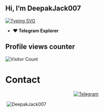 ## Hi, I’m DeepakJack007

[![Typing SVG](https://readme-typing-svg.herokuapp.com/?lines=Welcome+to+My+GitHub+Profile)](https://git.io/typing-svg)

- **❤️ Telegram Explorer**

## Profile views counter
![Visitor Count](https://profile-counter.glitch.me/{shukurenaibotcreate}/count.svg)

# Contact
<p align="center">
<a href="https://t.me/shukurenai007"><img alt="Telegram" src="https://img.shields.io/badge/Telegram-2CA5E0?style=for-the-badge&logo=telegram&logoColor=white"/></a>
</p>
<p>&nbsp;<img align="center" src="https://github-readme-stats.vercel.app/api?username=DeepskJack007&show_icons=true&theme=tokyonight&locale=en" alt="DeepakJack007" /></p>

